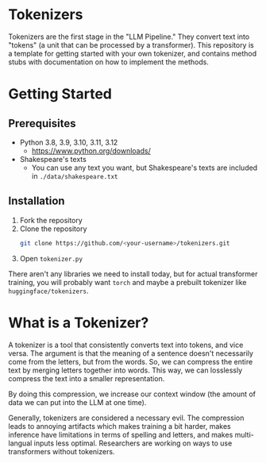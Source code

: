 # Tokenizers

Tokenizers are the first stage in the "LLM Pipeline." They convert text into "tokens" (a unit that can be processed by a transformer).
This repository is a template for getting started with your own tokenizer, and contains method stubs with documentation on how to implement
the methods. 

# Getting Started

## Prerequisites

- Python 3.8, 3.9, 3.10, 3.11, 3.12
  - https://www.python.org/downloads/
- Shakespeare's texts
  - You can use any text you want, but Shakespeare's texts are included in `./data/shakespeare.txt`

## Installation
1. Fork the repository
2. Clone the repository
   ```bash
   git clone https://github.com/<your-username>/tokenizers.git
    ```
3. Open `tokenizer.py`

There aren't any libraries we need to install today, but for actual transformer training, you will
probably want `torch` and maybe a prebuilt tokenizer like `huggingface/tokenizers`.



# What is a Tokenizer?

A tokenizer is a tool that consistently converts text into tokens, and vice versa. The argument is that the meaning of a sentence doesn't 
necessarily come from the letters, but from the words. So, we can compress the entire text by merging letters together into words. This way,
we can losslessly compress the text into a smaller representation. 

By doing this compression, we increase our context window (the amount of data we can put into the LLM at one time). 

Generally, tokenizers are considered a necessary evil. The compression leads to annoying artifacts which makes training a bit harder, makes
inference have limitations in terms of spelling and letters, and makes multi-langual inputs less optimal. Researchers are working on ways
to use transformers without tokenizers.


